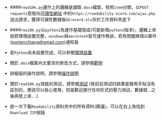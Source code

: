 * ####`read10k.py`運作上的邏輯是讀取`.docx`檔案，依照`item`分類，以`POST requests`型態向[可讀性網站](https://readability-score.com/) 中的`https://readability-score.com/ajax.php`送出請求，獲得可讀性數據後以`record.xls`存於工作資料夾底下

* ####`rea10k.py`以`python2`為運作基礎寫成(可能新增`python3`版本)，邏輯上來說若環境設置完整，`windows`與`macintosh`皆可運作無誤，若有問題麻煩以郵件(ponienchiang@gmail.com)通知我

* 若`Python`尚未設置完成，可以參閱[環境設置](https://github.com/otto1994/Readability/tree/master/Python-Setting)
* 關於`.docx`檔案內文要求的修改方式，請參閱[範例](https://github.com/otto1994/Readability/tree/master/Example)
* 詳細版的操作說明，請參閱[操作說明](https://github.com/otto1994/Readability/blob/master/%E6%93%8D%E4%BD%9C%E8%AA%AA%E6%98%8E(%E8%A9%B3).md)
* 關於`read10k.py`效能的測試，請參閱[測試](https://github.com/otto1994/Readability/tree/master/Test)  (我目前測試的結果是跟用手貼沒有區別的，應該可以放心使用，但是歡迎進行任何形式的壓力測試，數據就...之後再放上來....)
* 欲一次下載`Readability`資料夾中的所有資料(建議)，可以在右上角找到`Download ZIP`按鈕
